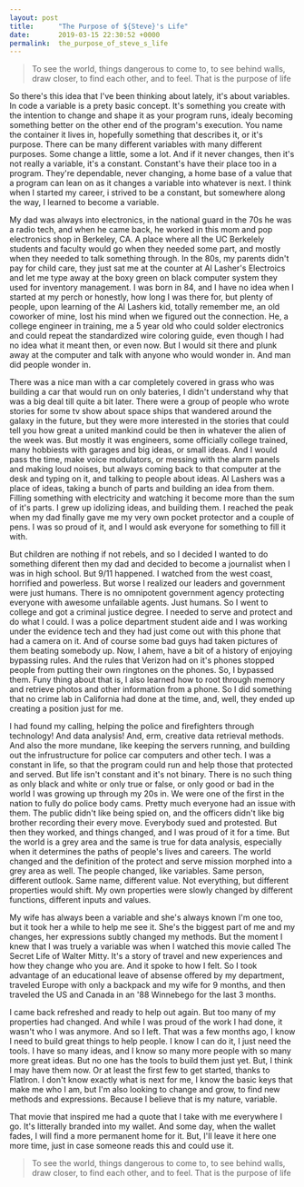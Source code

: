 ```yaml
---
layout: post
title:      "The Purpose of ${Steve}'s Life"
date:       2019-03-15 22:30:52 +0000
permalink:  the_purpose_of_steve_s_life
---
```



> To see the world, things dangerous to come to, to see behind walls, draw closer, to find each other, and to feel. That is the purpose of life

So there's this idea that I've been thinking about lately, it's about variables. In code a variable is a prety basic concept. It's something you create with the intention to change and shape it as your program runs, idealy becoming something better on the other end of the program's execution. You name the container it lives in, hopefully something that describes it, or it's purpose. There can be many different variables with many different purposes. Some change a little, some a lot. And if it never changes, then it's not really a variable, it's a constant. Constant's have their place too in a program. They're dependable, never changing, a home base of a value that a program can lean on as it changes a variable into whatever is next. I think when I started my career, i strived to be a constant, but somewhere along the way, I learned to become a variable. 

My dad was always into electronics, in the national guard in the 70s he was a radio tech, and when he came back, he worked in this mom and pop electronics shop in Berkeley, CA. A place where all the UC Berkelely students and faculty would go when they needed some part, and mostly when they needed to talk something through. In the 80s, my parents didn't pay for child care, they just sat me at the counter at Al Lasher's Electroics and let me type away at the boxy green on black computer system they used for inventory management. I was born in 84, and I have no idea when I started at my perch or honestly, how long I was there for, but plenty of people, upon learning of the Al Lashers kid, totally remember me, an old coworker of mine, lost his mind when we figured out the connection. He, a college engineer in training, me a 5 year old who could solder electronics and could repeat the standardized wire coloring guide, even though I had no idea what it meant then, or even now. But I would sit there and plunk away at the computer and talk with anyone who would wonder in. And man did people wonder in. 

There was a nice man with a car completely covered in grass who was building a car that would run on only bateries, I didn't understand why that was a big deal till quite a bit later. There were a group of people who wrote stories for some tv show about space ships that wandered around the galaxy in the future, but they were more interested in the stories that could tell you how great a united mankind could be then in whatever the alien of the week was. But mostly it was engineers, some officially college trained, many hobbiests with garages and big ideas, or small ideas. And I would pass the time, make voice modulators, or messing with the alarm panels and making loud noises, but always coming back to that computer at the desk and typing on it, and talking to people about ideas. Al Lashers was a place of ideas, taking a bunch of parts and building an idea from them. Filling something with electricity and watching it become more than the sum of it's parts. I grew up idolizing ideas, and building them. I reached the peak when my dad finally gave me my very own pocket protector and a couple of pens. I was so proud of it, and I would ask everyone for something to fill it with. 

But children are nothing if not rebels, and so I decided I wanted to do something diferent then my dad and decided to become a journalist when I was in high school. But 9/11 happened. I watched from the west coast, horrified and powerless. But worse I realized our leaders and government were just humans. There is no omnipotent government agency protecting everyone with awesome unfailable agents. Just humans. So I went to college and got a criminal justice degree. I needed to serve and protect and do what I could. I was a police department student aide and I was working under the evidence tech and they had just come out with this phone that had a camera on it. And of course some bad guys had taken pictures of them beating somebody up. Now, I ahem, have a bit of a history of enjoying bypassing rules. And the rules that Verizon had on it's phones stopped people from putting their own ringtones on the phones. So, I bypassed them. Funy thing about that is, I also learned how to root through memory and retrieve photos and other information from a phone. So I did something that no crime lab in California had done at the time, and, well, they ended up creating a position just for me. 

I had found my calling, helping the police and firefighters through technology! And data analysis! And, erm, creative data retrieval methods. And also the more mundane, like keeping the servers running, and building out the infrustructure for police car computers and other tech. I was a constant in life, so that the program could run and help those that protected and served. But life isn't constant and it's not binary. There is no such thing as only black and white or only true or false, or only good or bad in the world I was growing up through my 20s in. We were one of the first in the nation to fully do police body cams. Pretty much everyone had an issue with them. The public didn't like being spied on, and the officers didn't like big brother recording their every move. Everybody sued and protested. But then they worked, and things changed, and I was proud of it for a time. But the world is a grey area and the same is true for data analysis, especially when it determines the paths of people's lives and careers. The world changed and the definition of the protect and serve mission morphed into a grey area as well. The people changed, like variables. Same person, different outlook. Same name, different value. Not everything, but different properties would shift. My own properties were slowly changed by different functions, different inputs and values. 

My wife has always been a variable and she's always known I'm one too, but it took her a while to help me see it. She's the biggest part of me and my changes, her expressions subtly changed my methods. But the moment I knew that I was truely a variable was when I watched this movie called The Secret Life of Walter Mitty. It's a story of travel and new experiences and how they change who you are.  And it spoke to how I felt. So I took advantage of an educational leave of absense offered by my department, traveled Europe with only a backpack and my wife for 9 months, and then traveled the US and Canada in an '88 Winnebego for the last 3 months. 

I came back refreshed and ready to help out again. But too many of my properties had changed. And while I was proud of the work I had done, it wasn't who I was anymore. And so I left. That was a few months ago, I know I need to build great things to help people. I know I can do it, I just need the tools. I have so many ideas, and I know so many more people with so many more great ideas. But no one has the tools to build them just yet. But, I think I may have them now. Or at least the first few to get started, thanks to FlatIron. I don't know exactly what is next for me, I know the basic keys that make me who I am, but I'm also looking to change and grow, to find new methods and expressions. Because I believe that is my nature, variable. 

That movie that inspired me had a quote that I take with me everywhere I go. It's litterally branded into my wallet. And some day, when the wallet fades, I will find a more permanent home for it. But, I'll leave it here one more time, just in case someone reads this and could use it. 

> To see the world, things dangerous to come to, to see behind walls, draw closer, to find each other, and to feel. That is the purpose of life
